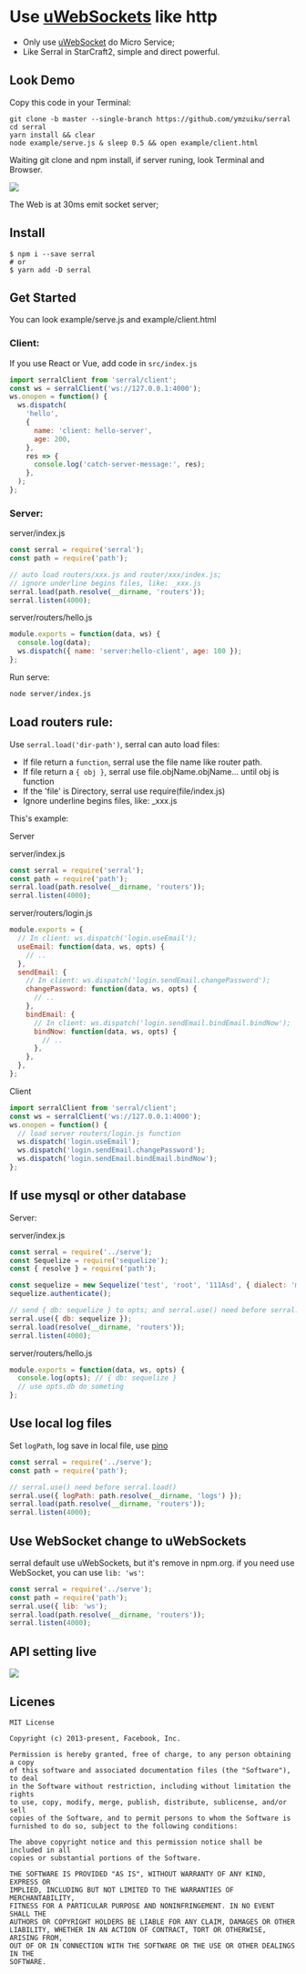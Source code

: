 # Use [uWebSockets](https://github.com/uNetworking/uWebSockets) like http

- Only use [uWebSocket](https://github.com/uNetworking/uWebSockets) do Micro Service;
- Like Serral in StarCraft2, simple and direct powerful.

## Look Demo

Copy this code in your Terminal:

```
git clone -b master --single-branch https://github.com/ymzuiku/serral
cd serral
yarn install && clear
node example/serve.js & sleep 0.5 && open example/client.html
```
Waiting git clone and npm install, if server runing, look Terminal and Browser.

![](.imgs/2018-10-02-23-10-37.png)

The Web is at 30ms emit socket server;

## Install

```
$ npm i --save serral
# or
$ yarn add -D serral
```

## Get Started

You can look example/serve.js and example/client.html

### Client:

If you use React or Vue, add code in `src/index.js`

```js
import serralClient from 'serral/client';
const ws = serralClient('ws://127.0.0.1:4000');
ws.onopen = function() {
  ws.dispatch(
    'hello',
    {
      name: 'client: hello-server',
      age: 200,
    },
    res => {
      console.log('catch-server-message:', res);
    },
  );
};
```

### Server:

server/index.js

```js
const serral = require('serral');
const path = require('path');

// auto load routers/xxx.js and router/xxx/index.js;
// ignore underline begins files, like: _xxx.js
serral.load(path.resolve(__dirname, 'routers'));
serral.listen(4000);
```

server/routers/hello.js

```js
module.exports = function(data, ws) {
  console.log(data);
  ws.dispatch({ name: 'server:hello-client', age: 100 });
};
```

Run serve:

```sh
node server/index.js
```

## Load routers  rule:

Use `serral.load('dir-path')`, serral can auto load files:
- If file return a `function`, serral use the file name like router path.
- If file return a `{ obj }`, serral use file.objName.objName... until obj is function
- If the 'file' is Directory, serral use require(file/index.js)
- Ignore underline begins files, like: _xxx.js

This's example:

Server

server/index.js

```js
const serral = require('serral');
const path = require('path');
serral.load(path.resolve(__dirname, 'routers'));
serral.listen(4000);
```
server/routers/login.js

```js
module.exports = {
  // In client: ws.dispatch('login.useEmail');
  useEmail: function(data, ws, opts) {
    // ..
  },
  sendEmail: {
    // In client: ws.dispatch('login.sendEmail.changePassword');
    changePassword: function(data, ws, opts) {
      // ..
    },
    bindEmail: {
      // In client: ws.dispatch('login.sendEmail.bindEmail.bindNow');
      bindNow: function(data, ws, opts) {
        // ..
      },
    },
  },
};
```

Client

```js
import serralClient from 'serral/client';
const ws = serralClient('ws://127.0.0.1:4000');
ws.onopen = function() {
  // load server routers/login.js function
  ws.dispatch('login.useEmail');
  ws.dispatch('login.sendEmail.changePassword');
  ws.dispatch('login.sendEmail.bindEmail.bindNow');
};
```

## If use mysql or other database

Server:

server/index.js

```js
const serral = require('../serve');
const Sequelize = require('sequelize');
const { resolve } = require('path');

const sequelize = new Sequelize('test', 'root', '111Asd', { dialect: 'mysql' });
sequelize.authenticate();

// send { db: sequelize } to opts; and serral.use() need before serral.load()
serral.use({ db: sequelize });
serral.load(resolve(__dirname, 'routers'));
serral.listen(4000);
```

server/routers/hello.js

```js
module.exports = function(data, ws, opts) {
  console.log(opts); // { db: sequelize }
  // use opts.db do someting
};
```

## Use local log files

Set `logPath`, log save in local file, use [pino](https://github.com/pinojs/pino)

```js
const serral = require('../serve');
const path = require('path');

// serral.use() need before serral.load()
serral.use({ logPath: path.resolve(__dirname, 'logs') });
serral.load(path.resolve(__dirname, 'routers'));
serral.listen(4000);
```

## Use WebSocket change to uWebSockets

serral default use uWebSockets, but it's remove in npm.org. if you need use WebSocket, you can use `lib: 'ws'`:

```js
const serral = require('../serve');
const path = require('path');
serral.use({ lib: 'ws');
serral.load(path.resolve(__dirname, 'routers'));
serral.listen(4000);
```

## API setting live

![](.imgs/2018-10-02-22-47-35.png)


## Licenes

```
MIT License

Copyright (c) 2013-present, Facebook, Inc.

Permission is hereby granted, free of charge, to any person obtaining a copy
of this software and associated documentation files (the "Software"), to deal
in the Software without restriction, including without limitation the rights
to use, copy, modify, merge, publish, distribute, sublicense, and/or sell
copies of the Software, and to permit persons to whom the Software is
furnished to do so, subject to the following conditions:

The above copyright notice and this permission notice shall be included in all
copies or substantial portions of the Software.

THE SOFTWARE IS PROVIDED "AS IS", WITHOUT WARRANTY OF ANY KIND, EXPRESS OR
IMPLIED, INCLUDING BUT NOT LIMITED TO THE WARRANTIES OF MERCHANTABILITY,
FITNESS FOR A PARTICULAR PURPOSE AND NONINFRINGEMENT. IN NO EVENT SHALL THE
AUTHORS OR COPYRIGHT HOLDERS BE LIABLE FOR ANY CLAIM, DAMAGES OR OTHER
LIABILITY, WHETHER IN AN ACTION OF CONTRACT, TORT OR OTHERWISE, ARISING FROM,
OUT OF OR IN CONNECTION WITH THE SOFTWARE OR THE USE OR OTHER DEALINGS IN THE
SOFTWARE.
```

